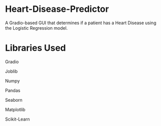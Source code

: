 # Heart-Disease-Predictor
A Gradio-based GUI that determines if a patient has a Heart Disease using the Logistic Regression model. 

# Libraries Used
Gradio 

Joblib 

Numpy 

Pandas 

Seaborn 

Matplotlib 

Scikit-Learn 

